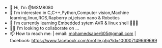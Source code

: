 - 👋 Hi, I’m @MSM8080
- 👀 I’m interested in C,C++,Python,Computer vision,Machine learning,linux,ROS,Rapberry pi,jetson nano & Robotics
- 🌱 I’m currently learning Embedded sytem AVR & linux shell 👾👨‍💻
- 🤝🏼 I’m looking to collaborate on ...
- 📫 How to reach me: | email: mohamedsaber605@gmail.com | facebook: https://www.facebook.com/profile.php?id=100007149669699

<!---
MSM8080/MSM8080 is a ✨ special ✨ repository because its `README.md` (this file) appears on your GitHub profile.
You can click the Preview link to take a look at your changes.
--->
